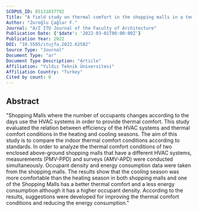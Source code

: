 ```yaml
---
SCOPUS_ID: 85131037792
Title: "A field study on thermal comfort in the shopping malls in a temperate humid climate"
Author: "Zoroğlu Çağlar F."
Journal: "A/Z ITU Journal of the Faculty of Architecture"
Publication Date: {'$date': '2022-03-01T00:00:00Z'}
Publication Year: 2022
DOI: "10.5505/itujfa.2022.62582"
Source Type: "Journal"
Document Type: "ar"
Document Type Description: "Article"
Affiliation: "Yıldız Teknik Üniversitesi"
Affiliation Country: "Turkey"
Cited by count: 0
---
```


## Abstract
"Shopping Malls where the number of occupants changes according to the days use the HVAC systems in order to provide thermal comfort. This study evaluated the relation between efficiency of the HVAC systems and thermal comfort conditions in the heating and cooling seasons. The aim of this study is to compare the indoor thermal comfort conditions according to standards. In order to analyze the thermal comfort conditions of two enclosed above-ground shopping malls that have a different HVAC systems, measurements (PMV-PPD) and surveys (AMV-APD) were conducted simultaneously. Occupant density and energy consumption data were taken from the shopping malls. The results show that the cooling season was more comfortable than the heating season in both shopping malls and one of the Shopping Malls has a better thermal comfort and a less energy consumption although it has a higher occupant density. According to the results, suggestions were developed for improving the thermal comfort conditions and reducing the energy consumption."
